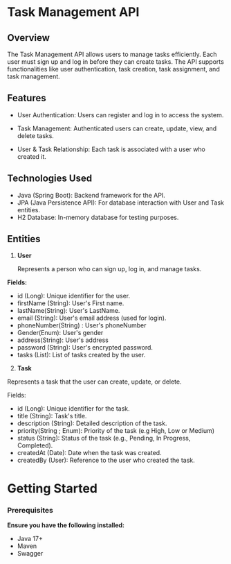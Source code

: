 # **Task Management API**

 ## **Overview**

The Task Management API allows users to manage tasks efficiently. Each user must sign up and log in before they can create tasks. The API supports functionalities like user authentication, task creation, task assignment, and task management.

## **Features**

* User Authentication: Users can register and log in to access the system.

* Task Management: Authenticated users can create, update, view, and delete tasks.

* User & Task Relationship: Each task is associated with a user who created it.


## **Technologies Used**

* Java (Spring Boot): Backend framework for the API.
* JPA (Java Persistence API): For database interaction with User and Task entities.
* H2 Database: In-memory database for testing purposes.


## **Entities**
1. **User**

   Represents a person who can sign up, log in, and manage tasks.

**Fields:**
* id (Long): Unique identifier for the user.
* firstName (String): User's First name.
* lastName(String): User's LastName.
* email (String): User's email address (used for login).
* phoneNumber(String) : User's phoneNumber
* Gender(Enum): User's gender
* address(String): User's address
* password (String): User's encrypted password.
* tasks (List<Task>): List of tasks created by the user.

2. **Task**

 Represents a task that the user can create, update, or delete.

Fields:

* id (Long): Unique identifier for the task.
* title (String): Task's title.
* description (String): Detailed description of the task.
* priority(String ; Enum): Priority of the task (e.g High, Low or Medium)
* status (String): Status of the task (e.g., Pending, In Progress, Completed).
* createdAt (Date): Date when the task was created.
* createdBy (User): Reference to the user who created the task.

# **Getting Started**

### **Prerequisites**

**Ensure you have the following installed:**

* Java 17+
* Maven
* Swagger